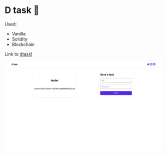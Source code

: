 # D task 🧩

Used:

- Vanilla
- Solidity
- Blockchain

Link to [dtask!](https://dtask.jesusbossa.dev/)

![Image of dtask](./client/assets/preview.png)
